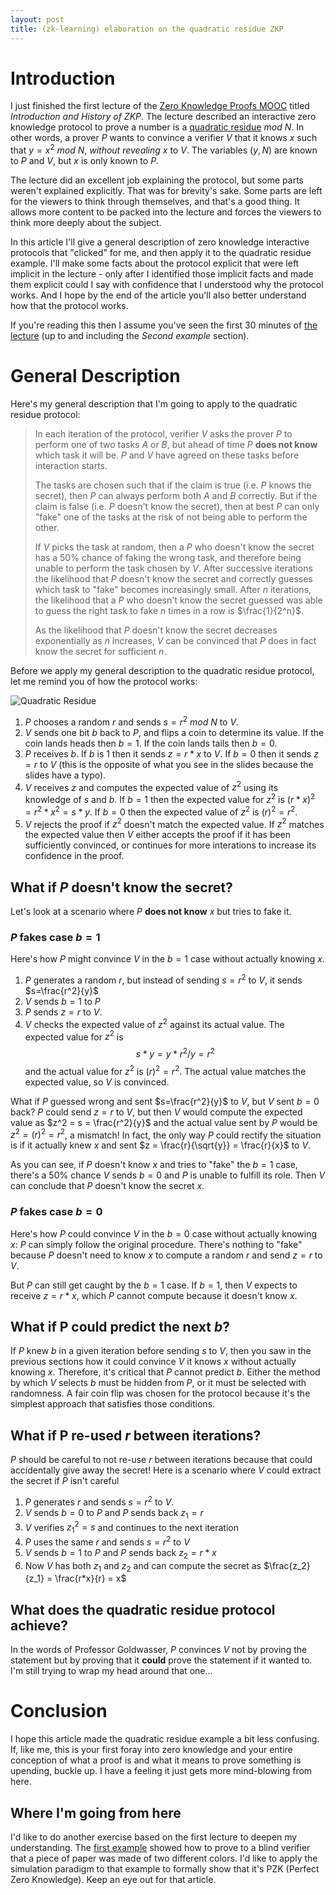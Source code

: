 ```yaml
---
layout: post
title: (zk-learning) elaboration on the quadratic residue ZKP
---
```


# Introduction

I just finished the first lecture of the [Zero Knowledge Proofs MOOC](https://zk-learning.org/) titled _Introduction and History of ZKP_.
The lecture described an interactive zero knowledge protocol to prove a number is a [quadratic residue](https://en.wikipedia.org/wiki/Quadratic_residue) $mod \> N$. In other words,
a prover $P$ wants to convince a verifier $V$ that it knows $x$ such that $y = x^2 \> mod \> N$, _without revealing_ $x$ to $V$. The variables $(y, N)$ are known to $P$ and $V$, but $x$ is only known to $P$.

The lecture did an excellent job explaining the protocol, but some parts weren't explained explicitly. That was for brevity's sake. Some parts are left for the viewers to think through themselves, and that's a good thing. It allows more content to be packed into the lecture and forces the viewers to 
think more deeply about the subject.

In this article I'll give a general description of zero knowledge interactive protocols that "clicked" for
me, and then apply it to the quadratic residue example. I'll make some facts about the protocol
explicit that were left implicit in the lecture - only after I identified those implicit facts and made them
explicit could I say with confidence that I understood why the protocol works. And I hope by the end of the
article you'll also better understand how that the protocol works.

If you're reading this then I assume you've seen the first 30 minutes of [the lecture](https://www.youtube.com/watch?v=uchjTIlPzFo) (up to and including the _Second example_ section).

# General Description
Here's my general description that I'm going to apply to the quadratic residue protocol: 

> In each iteration of the protocol, verifier $V$ asks the prover $P$ to perform one of two tasks $A$ or $B$, but ahead of time $P$ **does not know** which task it will be. $P$ and $V$ have agreed on these tasks before interaction starts.
>
> The tasks are chosen such that if the claim is true (i.e. $P$ knows the secret), then $P$ can always perform both $A$ and $B$ correctly. But if the claim is false (i.e. $P$ doesn't know the secret), then at best $P$ can only "fake" one of the tasks at the risk of not being able to perform the other.
> 
> If $V$ picks the task at random, then a $P$ who doesn't know the secret has a 50% chance
of faking the wrong task, and therefore being unable to perform the task chosen by $V$. After successive iterations the likelihood that $P$ doesn't know the secret and correctly guesses which task to "fake" becomes increasingly small. After $n$ iterations, the likelihood that a $P$ who doesn't know the secret guessed was able to guess the right task to fake $n$ times in a row is $\frac{1}{2^n}$.
>
> As the likelihood that $P$ doesn't know the secret decreases exponentially as $n$ increases, $V$ can be convinced that $P$ does in fact know the secret for sufficient $n$.

Before we apply my general description to the quadratic residue protocol, let me remind you of
how the protocol works:

![Quadratic Residue]({{site.baseurl}}/images/quadratic-residue.png)

1. $P$ chooses a random $r$ and sends $s=r^2 \> mod \> N$ to $V$.
2. $V$ sends one bit $b$ back to $P$, and flips a coin to
determine its value. If the coin lands heads then $b=1$. If the coin lands tails then $b=0$.
3. $P$ receives $b$. If $b$ is 1 then it sends $z=r*x$ to $V$. If $b=0$ then it sends $z=r$ to $V$ (this is the opposite of what you see in the slides because the slides have a typo).
4. $V$ receives $z$ and computes the expected value of $z^2$ using its knowledge of $s$ and $b$. If $b=1$ then the expected value for $z^2$ is $(r*x)^2 = r^2 * x^2 = s * y$. If $b=0$ then the expected value of $z^2$ is $(r)^2 = r^2$.
5. $V$ rejects the proof if $z^2$ doesn't match the expected value. If $z^2$ matches the expected value then $V$ either accepts the proof if it has been sufficiently convinced, or continues for more interations to increase its confidence in the proof.

## What if $P$ doesn't know the secret?
Let's look at a scenario where $P$ **does not know** $x$ but tries to fake it.

### $P$ fakes case $b=1$
Here's how $P$ might convince $V$ in the $b=1$ case without actually knowing $x$.
1. $P$ generates a random $r$, but instead of sending $s=r^2$ to $V$, it sends $s=\frac{r^2}{y}$
2. $V$ sends $b=1$ to $P$
3. $P$ sends $z=r$ to $V$.
4. $V$ checks the expected value of $z^2$ against its actual value. The expected value for $z^2$ is
    $$s*y=y*r^2/y=r^2$$
   and the actual value for $z^2$ is $(r)^2=r^2$. The actual value matches the expected value, so $V$ is convinced.

What if $P$ guessed wrong and sent $s=\frac{r^2}{y}$ to $V$, but $V$ sent $b=0$ back? $P$ could send $z = r$ to $V$, but then $V$ would compute the expected value as $z^2 = s = \frac{r^2}{y}$ and the actual value sent by $P$ would be $z^2 = (r)^2 = r^2$, a mismatch! In fact, the only way $P$
could rectify the situation is if it actually knew $x$ and sent $z = \frac{r}{\sqrt{y}} = \frac{r}{x}$ to $V$.

As you can see, if $P$ doesn't know $x$ and tries to "fake" the $b=1$ case, there's a 50% chance $V$ sends $b=0$ and $P$ is unable to fulfill its role. Then $V$ can conclude that $P$ doesn't know the secret $x$.

### $P$ fakes case $b=0$
Here's how $P$ could convince $V$ in the $b=0$ case without actually knowing $x$: $P$ can simply follow the original procedure. There's nothing to "fake" because $P$ doesn't need to know $x$ to compute a random $r$ and send $z=r$ to $V$.

But $P$ can still get caught by the $b=1$ case. If $b=1$, then $V$ expects to receive $z=r*x$, which $P$ cannot compute because it doesn't know $x$.

## What if P could predict the next $b$?
If $P$ knew $b$ in a given iteration before sending $s$ to $V$, then you saw in the previous sections how it
could convince $V$ it knows $x$ without actually knowing $x$. Therefore, it's critical that $P$ cannot predict $b$.
Either the method by which $V$ selects $b$ must be hidden from $P$, or it must be selected with randomness. A fair
coin flip was chosen for the protocol because it's the simplest approach that satisfies those conditions.

## What if P re-used $r$ between iterations?
$P$ should be careful to not re-use $r$ between iterations because that could accidentally give away the secret! Here is a scenario where $V$ could extract the secret if $P$ isn't careful

1. $P$ generates $r$ and sends $s = r^2$ to $V$.
2. $V$ sends $b=0$ to $P$ and $P$ sends back $z_1=r$
3. $V$ verifies $z_1^2 = s$ and continues to the next iteration
4. $P$ uses the same $r$ and sends $s = r^2$ to $V$
5. $V$ sends $b=1$ to $P$ and $P$ sends back $z_2=r*x$
6. Now $V$ has both $z_1$ and $z_2$ and can compute the secret as  $\frac{z_2}{z_1} = \frac{r*x}{r} = x$

## What does the quadratic residue protocol achieve?
In the words of Professor Goldwasser, $P$ convinces $V$ not by proving the statement but by proving that
it **could** prove the statement if it wanted to. I'm still trying to wrap my head around that one...

# Conclusion
I hope this article made the quadratic residue example a bit less confusing. If, like me, this is your first foray into zero knowledge and your entire conception of what a proof is and what it means to
prove something is upending, buckle up. I have a feeling it just gets more mind-blowing from here.

## Where I'm going from here
I'd like to do another exercise based on the first lecture to deepen my understanding. The [first example](https://youtu.be/uchjTIlPzFo?t=924) showed how to prove to a blind verifier that a piece of paper was made of two different colors. I'd like to apply the simulation paradigm to that example to formally show that it's PZK (Perfect Zero Knowledge). Keep an eye out for that article.